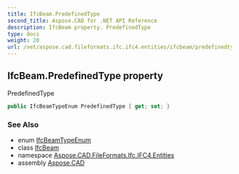 ```yaml
---
title: IfcBeam.PredefinedType
second_title: Aspose.CAD for .NET API Reference
description: IfcBeam property. PredefinedType
type: docs
weight: 20
url: /net/aspose.cad.fileformats.ifc.ifc4.entities/ifcbeam/predefinedtype/
---
```

## IfcBeam.PredefinedType property

PredefinedType

```csharp
public IfcBeamTypeEnum PredefinedType { get; set; }
```

### See Also

* enum [IfcBeamTypeEnum](../../../aspose.cad.fileformats.ifc.ifc4.types/ifcbeamtypeenum/)
* class [IfcBeam](../)
* namespace [Aspose.CAD.FileFormats.Ifc.IFC4.Entities](../../ifcbeam/)
* assembly [Aspose.CAD](../../../)



